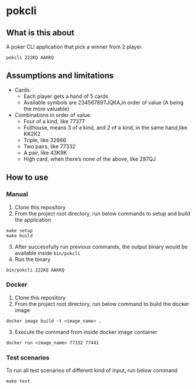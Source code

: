 # pokcli
## What is this about
A poker CLI application that pick a winner from 2 player.
```
pokcli 222KQ AAKKQ
```

## Assumptions and limitations
- Cards:
    - Each player gets a hand of 5 cards
    - Available symbols are 23456789TJQKA,in order of value (A being the more valuable)
- Combinations in order of value:
    - Four of a kind, like 77377
    - Fullhouse, means 3 of a kind, and 2 of a kind, in the same hand,like KK2K2
    - Triple, like 32666
    - Two pairs, like 77332
    - A pair, like 43K9K
    - High card, when there’s none of the above, like 297QJ

## How to use
### Manual
1. Clone this repository
2. From the project root directory, run below commands to setup and build the application
```
make setup
make build
``` 
3. After successfully run previous commands, the output binary would be available inside `bin/pokcli`
4. Run the binary
```
bin/pokcli 222KQ AAKKQ
```

### Docker
1. Clone this repository
2. From the project root directory, run below command to build the docker image
```
docker image build -t <image_name> .
```
3. Execute the command from inside docker image container
```
docker run <image_name> 77332 77441
```

### Test scenarios
To run all test scenarios of different kind of input, run below command
```
make test
```
